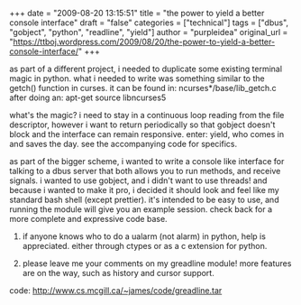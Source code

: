 +++
date = "2009-08-20 13:15:51"
title = "the power to yield a better console interface"
draft = "false"
categories = ["technical"]
tags = ["dbus", "gobject", "python", "readline", "yield"]
author = "purpleidea"
original_url = "https://ttboj.wordpress.com/2009/08/20/the-power-to-yield-a-better-console-interface/"
+++

as part of a different project, i needed to duplicate some existing terminal magic in python. what i needed to write was something similar to the getch() function in curses. it can be found in: ncurses*/base/lib_getch.c after doing an: apt-get source libncurses5

what's the magic? i need to stay in a continuous loop reading from the file descriptor, however i want to return periodically so that gobject doesn't block and the interface can remain responsive. enter: yield, who comes in and saves the day. see the accompanying code for specifics.

as part of the bigger scheme, i wanted to write a console like interface for talking to a dbus server that both allows you to run methods, and receive signals. i wanted to use gobject, and i didn't want to use threads! and because i wanted to make it pro, i decided it should look and feel like my standard bash shell (except prettier). it's intended to be easy to use, and running the module will give you an example session. check back for a more complete and expressive code base.

1) if anyone knows who to do a ualarm (not alarm) in python, help is appreciated. either through ctypes or as a c extension for python.

2) please leave me your comments on my greadline module! more features are on the way, such as history and cursor support.

code: http://www.cs.mcgill.ca/~james/code/greadline.tar


